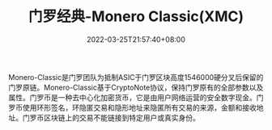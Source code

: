 ﻿---
weight: 
title: "门罗经典-Monero Classic(XMC)"
description: "Monero-Classic是门罗团队为抵制ASIC于门罗区块高度1546000硬分叉后保留的门罗原链"
date: 2022-03-25T21:57:40+08:00
lastmod: 2022-03-25T16:45:40+08:00
draft: false
authors: ["Metabd"]
featuredImage: "menluojingdian-monero-classicxmc.webp"
link: ""
tags: ["数字代币","门罗经典-Monero Classic(XMC)"]
categories: ["navigation"]
navigation: ["数字代币"]
lightgallery: true
toc: true
pinned: false
recommend: false
recommend1: false
---
Monero-Classic是门罗团队为抵制ASIC于门罗区块高度1546000硬分叉后保留的门罗原链。Monero-Classic基于CryptoNote协议，保持门罗原有的全部参数以及属性。门罗币是一种去中心化加密货币，它是由用户网络运营的安全数字现金。门罗币使用环形签名，环隐匿交易和隐形地址来隐匿所有交易的来源，金额和接收地址。门罗币区块链上的交易不能链接到特定用户或真实身份。

